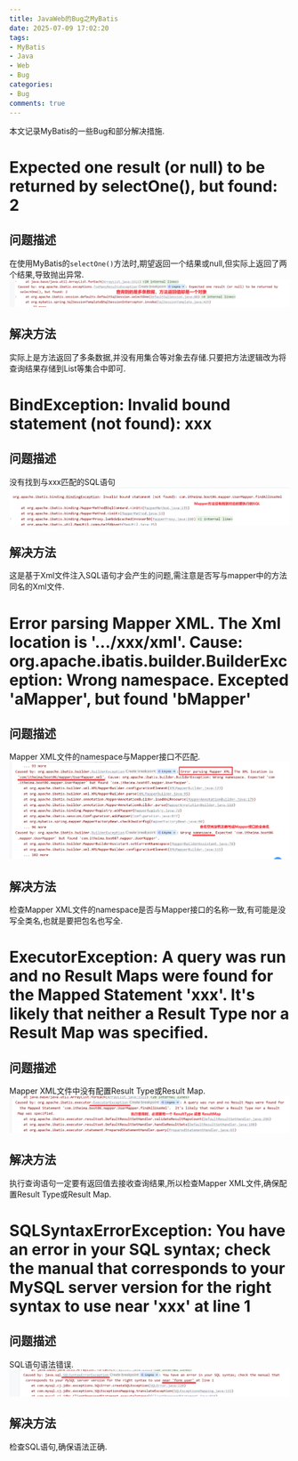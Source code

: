 ```yaml
---
title: JavaWeb的Bug之MyBatis
date: 2025-07-09 17:02:20
tags: 
- MyBatis
- Java
- Web
- Bug
categories:
- Bug
comments: true
---
```

本文记录MyBatis的一些Bug和部分解决措施.

<!-- more -->
# Expected one result (or null) to be returned by selectOne(), but found: 2
## 问题描述
在使用MyBatis的`selectOne()`方法时,期望返回一个结果或null,但实际上返回了两个结果,导致抛出异常.
![返回值装不下数据](JavaWeb的Bug之MyBatis/返回值装不下数据.png)
## 解决方法
实际上是方法返回了多条数据,并没有用集合等对象去存储.只要把方法逻辑改为将查询结果存储到List等集合中即可.

# BindException: Invalid bound statement (not found): xxx
## 问题描述
没有找到与xxx匹配的SQL语句
![没有找到与xxx匹配的SQL语句](JavaWeb的Bug之MyBatis/未找到对应SQL.png)
## 解决方法
这是基于Xml文件注入SQL语句才会产生的问题,需注意是否写与mapper中的方法同名的Xml文件.

# Error parsing Mapper XML. The Xml location is '.../xxx/xml'. Cause: org.apache.ibatis.builder.BuilderException: Wrong namespace. Excepted 'aMapper', but found 'bMapper'
## 问题描述
Mapper XML文件的namespace与Mapper接口不匹配.
![Mapper XML文件的namespace与Mapper接口不匹配](JavaWeb的Bug之MyBatis/命名空间错误.png)
## 解决方法
检查Mapper XML文件的namespace是否与Mapper接口的名称一致,有可能是没写全类名,也就是要把包名也写全.

# ExecutorException: A query was run and no Result Maps were found for the Mapped Statement 'xxx'. It's likely that neither a Result Type nor a Result Map was specified.
## 问题描述
Mapper XML文件中没有配置Result Type或Result Map.
![Mapper XML文件中没有配置Result Type或Result Map](JavaWeb的Bug之MyBatis/查询无返回值.png)
## 解决方法
执行查询语句一定要有返回值去接收查询结果,所以检查Mapper XML文件,确保配置Result Type或Result Map.

# SQLSyntaxErrorException: You have an error in your SQL syntax; check the manual that corresponds to your MySQL server version for the right syntax to use near 'xxx' at line 1
## 问题描述
SQL语句语法错误.
![SQL语句语法错误](JavaWeb的Bug之MyBatis/SQL拼写错误.png)
## 解决方法
检查SQL语句,确保语法正确.
